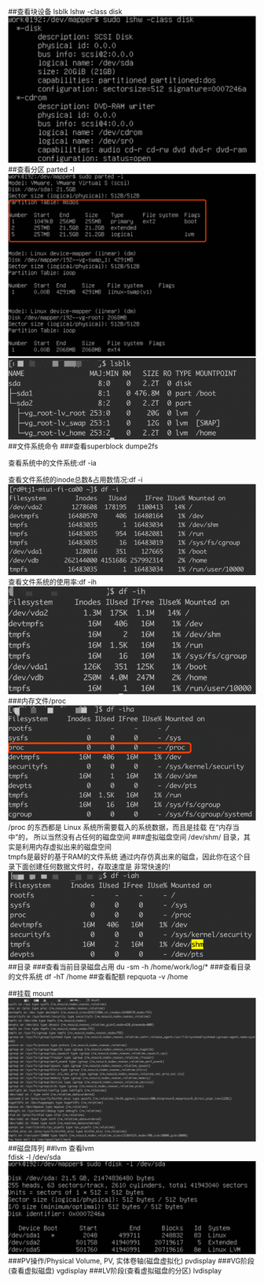 ##查看块设备
lsblk
lshw -class disk
![](.z_操作系统_linux文件系统_常用命令_images/8d9d69b9.png)
##查看分区
parted -l
![](.z_操作系统_linux文件系统_常用命令_images/36fe113e.png)
![](.z_操作系统_linux文件系统_常用命令_images/e8427041.png)
##文件系统命令
###查看superblock
dumpe2fs

查看系统中的文件系统:df  -ia

查看文件系统的inode总数&占用数情况:df -i  
![](.z_操作系统_linux文件系统_常用命令_images/151cf950.png)
查看文件系统的使用率:df -ih  
![](.z_操作系统_linux文件系统_常用命令_images/5fc1ab91.png)
###内存文件/proc
![](.z_操作系统_linux文件系统_常用命令_images/8730c556.png)
/proc 的东西都是 Linux 系统所需要载入的系统数据，而且是挂载 在“内存当中”的， 所以当然没有占任何的磁盘空间
###虚拟磁盘空间
/dev/shm/ 目录，其实是利用内存虚拟出来的磁盘空间  
tmpfs是最好的基于RAM的文件系统
通过内存仿真出来的磁盘，因此你在这个目录下面创建任何数据文件时，存取速度是 非常快速的!
![](.z_操作系统_linux文件系统_常用命令_images/fda9793e.png)
##目录
###查看当前目录磁盘占用
du -sm -h  /home/work/log/*
###查看目录的文件系统
df -hT /home
##查看配额
repquota -v /home

##挂载
mount
![](.z_操作系统_linux文件系统_常用命令_images/48653ebe.png)
##磁盘阵列
##lvm
查看lvm  
fdisk -l /dev/sda
![](.z_操作系统_linux文件系统_常用命令_images/79040306.png)
###PV操作/Physical Volume, PV, 实体卷轴(磁盘虚拟化)
pvdisplay
###VG阶段(查看虚拟磁盘)
vgdisplay
###LV阶段(查看虚拟磁盘的分区)
lvdisplay
